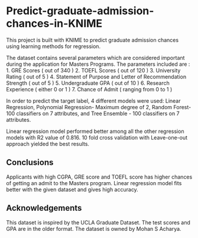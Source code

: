 # Predict-graduate-admission-chances-in-KNIME

This project is built with KNIME to predict graduate admission chances using learning methods for regression. 

The dataset contains several parameters which are considered important during the application for Masters Programs. The parameters included are : 1. GRE Scores ( out of 340 ) 2. TOEFL Scores ( out of 120 ) 3. University Rating ( out of 5 ) 4. Statement of Purpose and Letter of Recommendation Strength ( out of 5 ) 5. Undergraduate GPA ( out of 10 ) 6. Research Experience ( either 0 or 1 ) 7. Chance of Admit ( ranging from 0 to 1 )

In order to predict the target label, 4 different models were used:
Linear Regression, Polynomial Regression- Maximum degree of 2, Random Forest- 100 classifiers on 7 attributes, and Tree Ensemble - 100 classifiers on 7 attributes.

Linear regression model performed better among all the other regression models with R2 value of 0.816. 10 fold cross validation with Leave-one-out approach yielded the best results. 

## Conclusions
Applicants with high CGPA, GRE score and TOEFL score has higher chances of getting an admit to the Masters program. Linear regression model fits better with the given dataset and gives high accuracy.

## Acknowledgements
This dataset is inspired by the UCLA Graduate Dataset. The test scores and GPA are in the older format. The dataset is owned by Mohan S Acharya.

